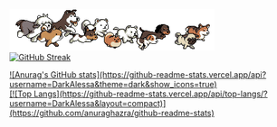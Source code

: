 ![](./dog_running.gif)<br>
[![GitHub Streak](https://streak-stats.demolab.com?user=DarkAlessa&theme=dark)](https://git.io/streak-stats)<br>

<a href="https://github.com/DarkAlessa/github-readme-stats">
![Anurag's GitHub stats](https://github-readme-stats.vercel.app/api?username=DarkAlessa&theme=dark&show_icons=true)<br>
</a>
<a href="https://github.com/DarkAlessa/DarkAlessa.github.io">
[![Top Langs](https://github-readme-stats.vercel.app/api/top-langs/?username=DarkAlessa&layout=compact)](https://github.com/anuraghazra/github-readme-stats)
</a>
